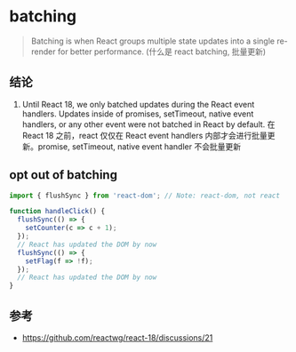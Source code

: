 # batching

> Batching is when React groups multiple state updates into a single re-render for better performance. (什么是 react batching, 批量更新)

## 结论

1. Until React 18, we only batched updates during the React event handlers. Updates inside of promises, setTimeout, native event handlers, or any other event were not batched in React by default. 在 React 18 之前，react 仅仅在 React event handlers 内部才会进行批量更新。promise, setTimeout, native event handler 不会批量更新

## opt out of batching

```js
import { flushSync } from 'react-dom'; // Note: react-dom, not react

function handleClick() {
  flushSync(() => {
    setCounter(c => c + 1);
  });
  // React has updated the DOM by now
  flushSync(() => {
    setFlag(f => !f);
  });
  // React has updated the DOM by now
}
```

## 参考

- <https://github.com/reactwg/react-18/discussions/21>
